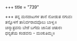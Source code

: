 +++
title = "739"

+++
ತನ್ನ ಮನದಾಟಗಳ ತಾನೆ ನೋಡುತ ನಗುವ।  
ತನ್ನೊಳಗೆ ತಾನಿರ್ವರಾದವೊಲು ಬಾಳ್ವ॥  
ಚಿನ್ಮಾತ್ರವನು ಬೇರೆ ಬಗೆದು ಜಾನಿಪ ಚತುರ।  
ಧನ್ಯತೆಯ ಕಂಡವನು - ಮಂಕುತಿಮ್ಮ॥  
